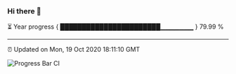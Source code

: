 ### Hi there 👋

⏳ Year progress { ███████████████████████▁▁▁▁▁▁▁ } 79.99 %

---

⏰ Updated on Mon, 19 Oct 2020 18:11:10 GMT

![Progress Bar CI](https://github.com/liununu/liununu/workflows/Progress%20Bar%20CI/badge.svg)
